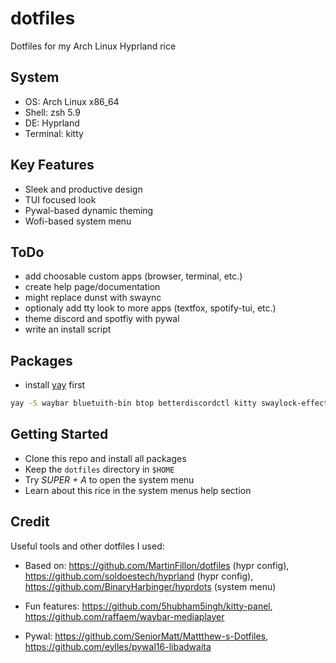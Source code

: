 # dotfiles

Dotfiles for my Arch Linux Hyprland rice

## System

- OS: Arch Linux x86_64
- Shell: zsh 5.9
- DE: Hyprland
- Terminal: kitty

## Key Features

- Sleek and productive design
- TUI focused look
- Pywal-based dynamic theming
- Wofi-based system menu

## ToDo

- add choosable custom apps (browser, terminal, etc.)
- create help page/documentation
- might replace dunst with swaync
- optionaly add tty look to more apps (textfox, spotify-tui, etc.)
- theme discord and spotfiy with pywal
- write an install script

## Packages

- install [yay](https://github.com/Jguer/yay?tab=readme-ov-file#installation) first

```bash
yay -S waybar bluetuith-bin btop betterdiscordctl kitty swaylock-effects spicetify hyprpaper wofi dunst catppuccin-gtk-theme-mocha cliphist firefox vesktop-bin spotify obsidian vscodium-bin thunar pamixer playerctl brightnessctl hyprshot zsh pipewire pipewire-pulse pipewire-audio libreoffice-extension-texmaths libreoffice-fresh noto-fonts noto-fonts-cjk noto-fonts-emoji kvantummanager qt5-wayland qt6-wayland swayidle batsignal adw-gtk-theme gradience python-pywal16 waypaper yazi wiremix
```

## Getting Started

- Clone this repo and install all packages
- Keep the `dotfiles` directory in `$HOME`
- Try *SUPER + A* to open the system menu 
- Learn about this rice in the system menus help section

## Credit

Useful tools and other dotfiles I used:

- Based on: https://github.com/MartinFillon/dotfiles (hypr config), https://github.com/soldoestech/hyprland (hypr config), https://github.com/BinaryHarbinger/hyprdots (system menu)

- Fun features: https://github.com/5hubham5ingh/kitty-panel, https://github.com/raffaem/waybar-mediaplayer

- Pywal: https://github.com/SeniorMatt/Mattthew-s-Dotfiles, https://github.com/eylles/pywal16-libadwaita
